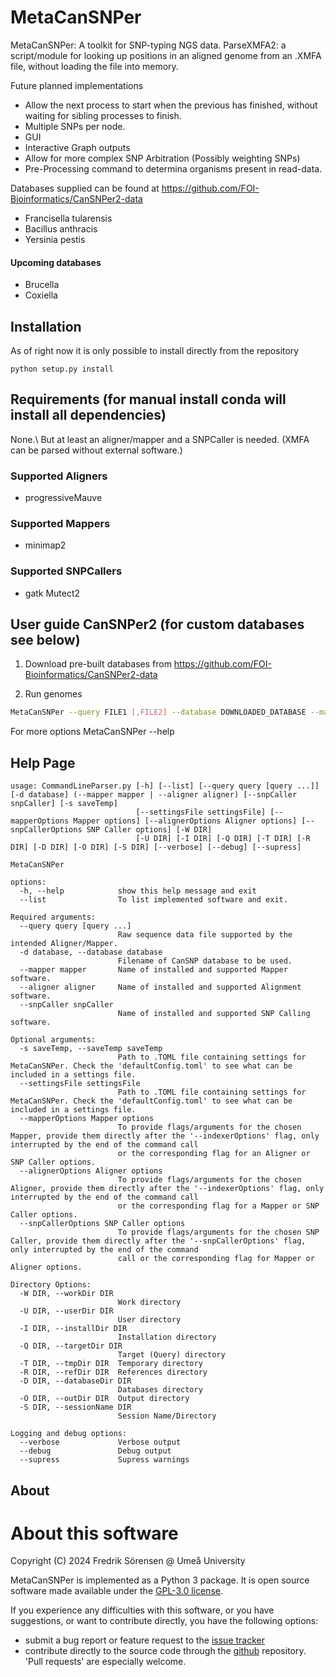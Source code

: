 # MetaCanSNPer
MetaCanSNPer: A toolkit for SNP-typing NGS data.
ParseXMFA2: a script/module for looking up positions in an aligned genome from an .XMFA file, without loading the file into memory.

Future planned implementations
* Allow the next process to start when the previous has finished, without waiting for sibling processes to finish.
* Multiple SNPs per node.
* GUI
* Interactive Graph outputs
* Allow for more complex SNP Arbitration (Possibly weighting SNPs)
* Pre-Processing command to determina organisms present in read-data.

Databases supplied can be found at https://github.com/FOI-Bioinformatics/CanSNPer2-data

* Francisella tularensis
* Bacillus anthracis
* Yersinia pestis
 
#### Upcoming databases
* Brucella
* Coxiella


## Installation
As of right now it is only possible to install directly from the repository
```
python setup.py install
```

## Requirements (for manual install conda will install all dependencies)
None.\\
But at least an aligner/mapper and a SNPCaller is needed. (XMFA can be parsed without external software.)

### Supported Aligners
* progressiveMauve

### Supported Mappers
* minimap2

### Supported SNPCallers
* gatk Mutect2

## User guide CanSNPer2 (for custom databases see below)
1. Download pre-built databases from https://github.com/FOI-Bioinformatics/CanSNPer2-data

2. Run genomes
```sh
MetaCanSNPer --query FILE1 [,FILE2] --database DOWNLOADED_DATABASE --mapper MAPPER_COMMAND --SNPCaller SNPCALLER_COMMAND
```

For more options MetaCanSNPer --help

## Help Page
```
usage: CommandLineParser.py [-h] [--list] [--query query [query ...]] [-d database] (--mapper mapper | --aligner aligner) [--snpCaller snpCaller] [-s saveTemp]
                            [--settingsFile settingsFile] [--mapperOptions Mapper options] [--alignerOptions Aligner options] [--snpCallerOptions SNP Caller options] [-W DIR]        
                            [-U DIR] [-I DIR] [-Q DIR] [-T DIR] [-R DIR] [-D DIR] [-O DIR] [-S DIR] [--verbose] [--debug] [--supress]

MetaCanSNPer

options:
  -h, --help            show this help message and exit
  --list                To list implemented software and exit.

Required arguments:
  --query query [query ...]
                        Raw sequence data file supported by the intended Aligner/Mapper.
  -d database, --database database
                        Filename of CanSNP database to be used.
  --mapper mapper       Name of installed and supported Mapper software.
  --aligner aligner     Name of installed and supported Alignment software.
  --snpCaller snpCaller
                        Name of installed and supported SNP Calling software.

Optional arguments:
  -s saveTemp, --saveTemp saveTemp
                        Path to .TOML file containing settings for MetaCanSNPer. Check the 'defaultConfig.toml' to see what can be included in a settings file.
  --settingsFile settingsFile
                        Path to .TOML file containing settings for MetaCanSNPer. Check the 'defaultConfig.toml' to see what can be included in a settings file.
  --mapperOptions Mapper options
                        To provide flags/arguments for the chosen Mapper, provide them directly after the '--indexerOptions' flag, only interrupted by the end of the command call    
                        or the corresponding flag for an Aligner or SNP Caller options.
  --alignerOptions Aligner options
                        To provide flags/arguments for the chosen Aligner, provide them directly after the '--indexerOptions' flag, only interrupted by the end of the command call   
                        or the corresponding flag for a Mapper or SNP Caller options.
  --snpCallerOptions SNP Caller options
                        To provide flags/arguments for the chosen SNP Caller, provide them directly after the '--snpCallerOptions' flag, only interrupted by the end of the command   
                        call or the corresponding flag for Mapper or Aligner options.

Directory Options:
  -W DIR, --workDir DIR
                        Work directory
  -U DIR, --userDir DIR
                        User directory
  -I DIR, --installDir DIR
                        Installation directory
  -Q DIR, --targetDir DIR
                        Target (Query) directory
  -T DIR, --tmpDir DIR  Temporary directory
  -R DIR, --refDir DIR  References directory
  -D DIR, --databaseDir DIR
                        Databases directory
  -O DIR, --outDir DIR  Output directory
  -S DIR, --sessionName DIR
                        Session Name/Directory

Logging and debug options:
  --verbose             Verbose output
  --debug               Debug output
  --supress             Supress warnings
```

## About

About this software
===================
Copyright (C) 2024 Fredrik Sörensen @ Umeå University

MetaCanSNPer is implemented as a Python 3 package. It is open source software made available
under the [GPL-3.0 license](LICENSE).

If you experience any difficulties with this software, or you have suggestions, or want
to contribute directly, you have the following options:

- submit a bug report or feature request to the
  [issue tracker](https://github.com/XJ-04561/MetaCanSNPer/issues)
- contribute directly to the source code through the
  [github](https://github.com/XJ-04561/MetaCanSNPer) repository. 'Pull requests' are
  especially welcome.
